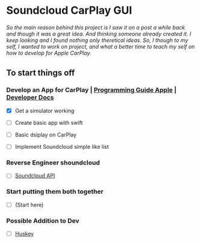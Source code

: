 # Soundcloud CarPlay GUI
###### So the main reason behind this project is I saw it on a post a while back and though it was a great idea. And thinking someone already created it. I keep looking and I found nothing only theretical ideas. So, I though to my self, I wanted to work on project, and what a better time to teach my self on how to develop for Apple CarPlay.

## To start things off

### Develop an App for CarPlay | [Programming Guide Apple](https://developer.apple.com/carplay/documentation/CarPlay-App-Programming-Guide.pdf) | [Developer Docs](https://developer.apple.com/documentation/carplay/)
- [x] Get a simulator working
- [ ] Create basic app with swift
- [ ] Basic dsiplay on CarPlay
- [ ] Implement Soundcloud simple like list


### Reverse Engineer shoundcloud
- [ ] [Soundcloud API](https://developers.soundcloud.com/docs)


### Start putting them both together
- [ ] (Start here)


### Possible Addition to Dev
- [ ] [Huskey](https://typicode.github.io/husky/#/)
